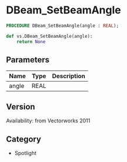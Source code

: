 # DBeam_SetBeamAngle

```pascal
PROCEDURE DBeam_SetBeamAngle(angle : REAL);
```

```python
def vs.DBeam_SetBeamAngle(angle):
    return None
```

## Parameters
|Name|Type|Description|
|---|---|---|
|angle|REAL|   |

## Version
Availability: from Vectorworks 2011

## Category
* Spotlight

